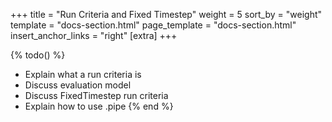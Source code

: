 +++
title = "Run Criteria and Fixed Timestep"
weight = 5
sort_by = "weight"
template = "docs-section.html"
page_template = "docs-section.html"
insert_anchor_links = "right"
[extra]
+++

{% todo() %}

* Explain what a run criteria is
* Discuss evaluation model
* Discuss FixedTimestep run criteria
* Explain how to use .pipe
{% end %}
